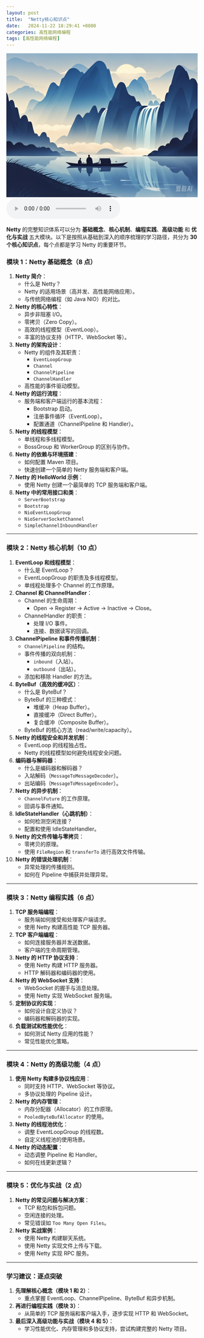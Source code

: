 ```yaml
---
layout: post
title:  "Netty核心知识点"
date:   2024-11-22 18:29:41 +0800
categories: 高性能网络编程
tags: [高性能网络编程]
---
```

![描述图片](/asset/img/1.png)
<audio controls autoplay>
  <source src="/asset/mp3/a2.mp3" type="audio/mpeg">
</audio>



**Netty** 的完整知识体系可以分为 **基础概念**、**核心机制**、**编程实践**、**高级功能** 和 **优化与实战** 五大模块。以下是按照从基础到深入的顺序梳理的学习路径，共分为 **30 个核心知识点**，每个点都是学习 Netty 的重要环节。



### **模块 1：Netty 基础概念（8 点）**

1. **Netty 简介**：
   - 什么是 Netty？
   - Netty 的适用场景（高并发、高性能网络应用）。
   - 与传统网络编程（如 Java NIO）的对比。
2. **Netty 的核心特性**：
   - 异步非阻塞 I/O。
   - 零拷贝（Zero Copy）。
   - 高效的线程模型（EventLoop）。
   - 丰富的协议支持（HTTP、WebSocket 等）。
3. **Netty 的架构设计**：
   - Netty 的组件及其职责：
     - `EventLoopGroup`
     - `Channel`
     - `ChannelPipeline`
     - `ChannelHandler`
   - 高性能的事件驱动模型。
4. **Netty 的运行流程**：
   - 服务端和客户端运行的基本流程：
     - Bootstrap 启动。
     - 注册事件循环（EventLoop）。
     - 配置通道（ChannelPipeline 和 Handler）。
5. **Netty 的线程模型**：
   - 单线程和多线程模型。
   - BossGroup 和 WorkerGroup 的区别与协作。
6. **Netty 的依赖与环境搭建**：
   - 如何配置 Maven 项目。
   - 快速创建一个简单的 Netty 服务端和客户端。
7. **Netty 的 HelloWorld 示例**：
   - 使用 Netty 创建一个最简单的 TCP 服务端和客户端。
8. **Netty 中的常用接口和类**：
   - `ServerBootstrap`
   - `Bootstrap`
   - `NioEventLoopGroup`
   - `NioServerSocketChannel`
   - `SimpleChannelInboundHandler`

------

### **模块 2：Netty 核心机制（10 点）**

1. **EventLoop 和线程模型**：
   - 什么是 EventLoop？
   - EventLoopGroup 的职责及多线程模型。
   - 单线程处理多个 Channel 的工作原理。
2. **Channel 和 ChannelHandler**：
   - Channel 的生命周期：
     - Open -> Register -> Active -> Inactive -> Close。
   - ChannelHandler 的职责：
     - 处理 I/O 事件。
     - 连接、数据读写的回调。
3. **ChannelPipeline 和事件传播机制**：
   - `ChannelPipeline` 的结构。
   - 事件传播的双向机制：
     - `inbound`（入站）。
     - `outbound`（出站）。
   - 添加和移除 Handler 的方法。
4. **ByteBuf（高效的缓冲区）**：
   - 什么是 ByteBuf？
   - ByteBuf 的三种模式：
     - 堆缓冲（Heap Buffer）。
     - 直接缓冲（Direct Buffer）。
     - 复合缓冲（Composite Buffer）。
   - ByteBuf 的核心方法（read/write/capacity）。
5. **Netty 的线程安全和并发机制**：
   - EventLoop 的线程独占性。
   - Netty 的线程模型如何避免线程安全问题。
6. **编码器与解码器**：
   - 什么是编码器和解码器？
   - 入站解码（`MessageToMessageDecoder`）。
   - 出站编码（`MessageToMessageEncoder`）。
7. **Netty 的异步机制**：
   - `ChannelFuture` 的工作原理。
   - 回调与事件通知。
8. **IdleStateHandler（心跳机制）**：
   - 如何检测空闲连接？
   - 配置和使用 IdleStateHandler。
9. **Netty 的文件传输与零拷贝**：
   - 零拷贝的原理。
   - 使用 `FileRegion` 和 `transferTo` 进行高效文件传输。
10. **Netty 的错误处理机制**：
    - 异常处理的传播规则。
    - 如何在 Pipeline 中捕获并处理异常。

------

### **模块 3：Netty 编程实践（6 点）**

1. **TCP 服务端编程**：
   - 服务端如何接受和处理客户端请求。
   - 使用 Netty 构建高性能 TCP 服务器。
2. **TCP 客户端编程**：
   - 如何连接服务器并发送数据。
   - 客户端的生命周期管理。
3. **Netty 的 HTTP 协议支持**：
   - 使用 Netty 构建 HTTP 服务器。
   - HTTP 解码器和编码器的使用。
4. **Netty 的 WebSocket 支持**：
   - WebSocket 的握手与消息处理。
   - 使用 Netty 实现 WebSocket 服务端。
5. **定制协议的实现**：
   - 如何设计自定义协议？
   - 编码器和解码器的实现。
6. **负载测试和性能优化**：
   - 如何测试 Netty 应用的性能？
   - 常见性能优化策略。

------

### **模块 4：Netty 的高级功能（4 点）**

1. **使用 Netty 构建多协议栈应用**：
   - 同时支持 HTTP、WebSocket 等协议。
   - 多协议处理的 Pipeline 设计。
2. **Netty 的内存管理**：
   - 内存分配器（Allocator）的工作原理。
   - `PooledByteBufAllocator` 的使用。
3. **Netty 的线程池优化**：
   - 调整 EventLoopGroup 的线程数。
   - 自定义线程池的使用场景。
4. **Netty 的动态配置**：
   - 动态调整 Pipeline 和 Handler。
   - 如何在线更新逻辑？

------

### **模块 5：优化与实战（2 点）**

1. **Netty 的常见问题与解决方案**：
   - TCP 粘包和拆包问题。
   - 空闲连接的处理。
   - 常见错误如 `Too Many Open Files`。
2. **Netty 实战案例**：
   - 使用 Netty 构建聊天系统。
   - 使用 Netty 实现文件上传与下载。
   - 使用 Netty 实现 RPC 服务。

------

### **学习建议：逐点突破**

1. **先理解核心概念（模块 1 和 2）**：
   - 重点掌握 EventLoop、ChannelPipeline、ByteBuf 和异步机制。
2. **再进行编程实践（模块 3）**：
   - 从简单的 TCP 服务端和客户端入手，逐步实现 HTTP 和 WebSocket。
3. **最后深入高级功能与实战（模块 4 和 5）**：
   - 学习性能优化、内存管理和多协议支持，尝试构建完整的 Netty 项目。